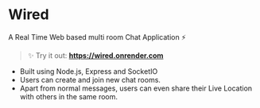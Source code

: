 # Wired

A Real Time Web based multi room Chat Application ⚡

> ✨ Try it out: **https://wired.onrender.com**

-   Built using Node.js, Express and SocketIO
-   Users can create and join new chat rooms.
-   Apart from normal messages, users can even share their Live Location with others in the same room.
